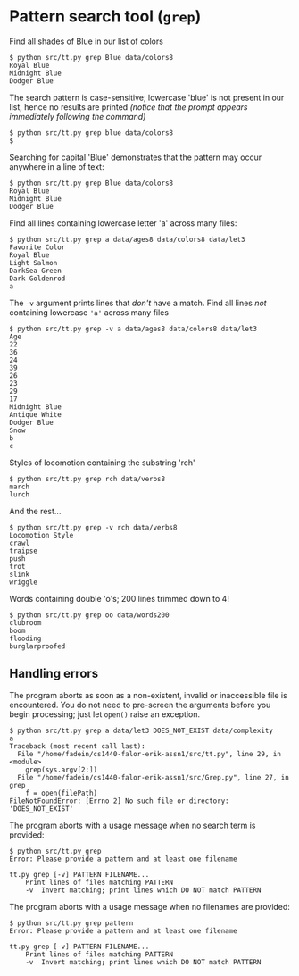 # Pattern search tool (`grep`)

Find all shades of Blue in our list of colors

    $ python src/tt.py grep Blue data/colors8
    Royal Blue
    Midnight Blue
    Dodger Blue


The search pattern is case-sensitive; lowercase 'blue' is not present in our
list, hence no results are printed *(notice that the prompt appears immediately following the command)*

    $ python src/tt.py grep blue data/colors8
    $


Searching for capital 'Blue' demonstrates that the pattern may occur anywhere in a line of text:

    $ python src/tt.py grep Blue data/colors8
    Royal Blue
    Midnight Blue
    Dodger Blue


Find all lines containing lowercase letter 'a' across many files:

    $ python src/tt.py grep a data/ages8 data/colors8 data/let3
    Favorite Color
    Royal Blue
    Light Salmon
    DarkSea Green
    Dark Goldenrod
    a


The `-v` argument prints lines that *don't* have a match.  Find all lines *not* containing lowercase `'a'` across many files

    $ python src/tt.py grep -v a data/ages8 data/colors8 data/let3
    Age
    22
    36
    24
    39
    26
    23
    29
    17
    Midnight Blue
    Antique White
    Dodger Blue
    Snow
    b
    c


Styles of locomotion containing the substring 'rch'

    $ python src/tt.py grep rch data/verbs8
    march
    lurch


And the rest...

    $ python src/tt.py grep -v rch data/verbs8
    Locomotion Style
    crawl
    traipse
    push
    trot
    slink
    wriggle


Words containing double 'o's; 200 lines trimmed down to 4!

    $ python src/tt.py grep oo data/words200
    clubroom
    boom
    flooding
    burglarproofed


## Handling errors

The program aborts as soon as a non-existent, invalid or inaccessible file is encountered.  You do not need to pre-screen the arguments before you begin processing; just let `open()` raise an exception.

    $ python src/tt.py grep a data/let3 DOES_NOT_EXIST data/complexity
    a
    Traceback (most recent call last):
      File "/home/fadein/cs1440-falor-erik-assn1/src/tt.py", line 29, in <module>
        grep(sys.argv[2:])
      File "/home/fadein/cs1440-falor-erik-assn1/src/Grep.py", line 27, in grep
        f = open(filePath)
    FileNotFoundError: [Errno 2] No such file or directory: 'DOES_NOT_EXIST'


The program aborts with a usage message when no search term is provided:

    $ python src/tt.py grep
    Error: Please provide a pattern and at least one filename

    tt.py grep [-v] PATTERN FILENAME...
        Print lines of files matching PATTERN
        -v  Invert matching; print lines which DO NOT match PATTERN


The program aborts with a usage message when no filenames are provided:

    $ python src/tt.py grep pattern
    Error: Please provide a pattern and at least one filename

    tt.py grep [-v] PATTERN FILENAME...
        Print lines of files matching PATTERN
        -v  Invert matching; print lines which DO NOT match PATTERN

